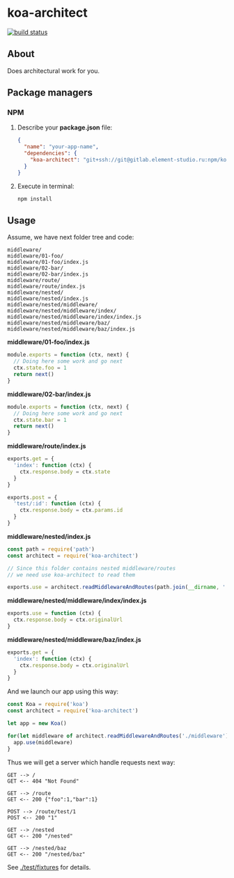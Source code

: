 # koa-architect

[![build status](/npm/koa-architect/badges/master/build.svg)](/npm/koa-architect/commits/master)

## About
Does architectural work for you.

## Package managers
### NPM
1. Describe your **package.json** file:

    ```json
    {
      "name": "your-app-name",
      "dependencies": {
        "koa-architect": "git+ssh://git@gitlab.element-studio.ru:npm/koa-architect.git#latest"
      }
    }
    ```
    
2. Execute in terminal:
    ```bash
    npm install
    ```

## Usage
Assume, we have next folder tree and code:
```
middleware/
middleware/01-foo/
middleware/01-foo/index.js
middleware/02-bar/
middleware/02-bar/index.js
middleware/route/
middleware/route/index.js
middleware/nested/
middleware/nested/index.js
middleware/nested/middleware/
middleware/nested/middleware/index/
middleware/nested/middleware/index/index.js
middleware/nested/middleware/baz/
middleware/nested/middleware/baz/index.js
```
**middleware/01-foo/index.js**
```js
module.exports = function (ctx, next) {
  // Doing here some work and go next
  ctx.state.foo = 1
  return next()
}
```
**middleware/02-bar/index.js**
```js
module.exports = function (ctx, next) {
  // Doing here some work and go next
  ctx.state.bar = 1
  return next()
}
```
**middleware/route/index.js**
```js
exports.get = {
  'index': function (ctx) {
    ctx.response.body = ctx.state
  }
}

exports.post = {
  'test/:id': function (ctx) {
    ctx.response.body = ctx.params.id
  }
}
```
**middleware/nested/index.js**
```js
const path = require('path')
const architect = require('koa-architect')

// Since this folder contains nested middleware/routes
// we need use koa-architect to read them

exports.use = architect.readMiddlewareAndRoutes(path.join(__dirname, './middleware'))
```
**middleware/nested/middleware/index/index.js**
```js
exports.use = function (ctx) {
  ctx.response.body = ctx.originalUrl
}
```
**middleware/nested/middleware/baz/index.js**
```js
exports.get = {
  'index': function (ctx) {
    ctx.response.body = ctx.originalUrl
  }
}
```

And we launch our app using this way:
```js
const Koa = require('koa')
const architect = require('koa-architect')

let app = new Koa()

for(let middleware of architect.readMiddlewareAndRoutes('./middleware')) {
  app.use(middleware)
}
```

Thus we will get a server which handle requests next way:
```
GET --> / 
GET <-- 404 "Not Found"

GET --> /route
GET <-- 200 {"foo":1,"bar":1}

POST --> /route/test/1
POST <-- 200 "1"

GET --> /nested
GET <-- 200 "/nested"

GET --> /nested/baz
GET <-- 200 "/nested/baz"
```

See [./test/fixtures](./test/fixtures) for details.